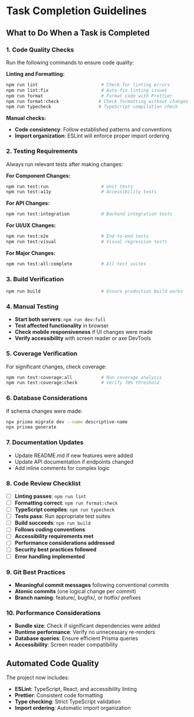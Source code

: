 # Task Completion Guidelines

## What to Do When a Task is Completed

### 1. Code Quality Checks
Run the following commands to ensure code quality:

**Linting and Formatting:**
```bash
npm run lint                        # Check for linting errors
npm run lint:fix                    # Auto-fix linting issues
npm run format                      # Format code with Prettier
npm run format:check               # Check formatting without changes
npm run typecheck                  # TypeScript compilation check
```

**Manual checks:**
- **Code consistency**: Follow established patterns and conventions
- **Import organization**: ESLint will enforce proper import ordering

### 2. Testing Requirements
Always run relevant tests after making changes:

**For Component Changes:**
```bash
npm run test:run                    # Unit tests
npm run test:a11y                   # Accessibility tests
```

**For API Changes:**
```bash
npm run test:integration            # Backend integration tests
```

**For UI/UX Changes:**
```bash
npm run test:e2e                    # End-to-end tests
npm run test:visual                 # Visual regression tests
```

**For Major Changes:**
```bash
npm run test:all:complete           # All test suites
```

### 3. Build Verification
```bash
npm run build                       # Ensure production build works
```

### 4. Manual Testing
- **Start both servers**: `npm run dev:full`
- **Test affected functionality** in browser
- **Check mobile responsiveness** if UI changes were made
- **Verify accessibility** with screen reader or axe DevTools

### 5. Coverage Verification
For significant changes, check coverage:
```bash
npm run test:coverage:all           # Run coverage analysis
npm run test:coverage:check         # Verify 70% threshold
```

### 6. Database Considerations
If schema changes were made:
```bash
npx prisma migrate dev --name descriptive-name
npx prisma generate
```

### 7. Documentation Updates
- Update README.md if new features were added
- Update API documentation if endpoints changed
- Add inline comments for complex logic

### 8. Code Review Checklist
- [ ] **Linting passes**: `npm run lint`
- [ ] **Formatting correct**: `npm run format:check`
- [ ] **TypeScript compiles**: `npm run typecheck`
- [ ] **Tests pass**: Run appropriate test suites
- [ ] **Build succeeds**: `npm run build`
- [ ] **Follows coding conventions**
- [ ] **Accessibility requirements met**
- [ ] **Performance considerations addressed**
- [ ] **Security best practices followed**
- [ ] **Error handling implemented**

### 9. Git Best Practices
- **Meaningful commit messages** following conventional commits
- **Atomic commits** (one logical change per commit)
- **Branch naming**: feature/, bugfix/, or hotfix/ prefixes

### 10. Performance Considerations
- **Bundle size**: Check if significant dependencies were added
- **Runtime performance**: Verify no unnecessary re-renders
- **Database queries**: Ensure efficient Prisma queries
- **Accessibility**: Screen reader compatibility

## Automated Code Quality
The project now includes:
- **ESLint**: TypeScript, React, and accessibility linting
- **Prettier**: Consistent code formatting
- **Type checking**: Strict TypeScript validation
- **Import ordering**: Automatic import organization